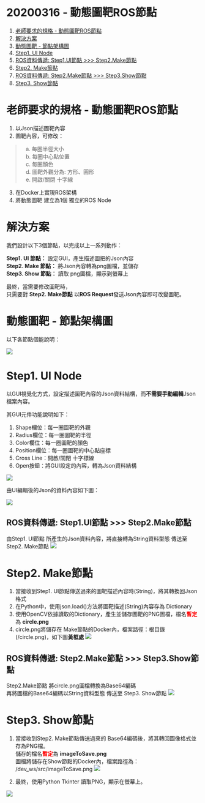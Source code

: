 # 20200316 - 動態圖靶ROS節點
1. [老師要求的規格 - 動態圖靶ROS節點](#%E8%80%81%E5%B8%AB%E8%A6%81%E6%B1%82%E7%9A%84%E8%A6%8F%E6%A0%BC---%E5%8B%95%E6%85%8B%E5%9C%96%E9%9D%B6ROS%E7%AF%80%E9%BB%9E)
2. [解決方案](#%E8%A7%A3%E6%B1%BA%E6%96%B9%E6%A1%88)
3. [動態圖靶 - 節點架構圖](#%E5%8B%95%E6%85%8B%E5%9C%96%E9%9D%B6---%E7%AF%80%E9%BB%9E%E6%9E%B6%E6%A7%8B%E5%9C%96)
4. [Step1. UI Node](#Step1-UI-Node)
5. [ROS資料傳遞: Step1.UI節點 >>> Step2.Make節點](#ROS%E8%B3%87%E6%96%99%E5%82%B3%E9%81%9E-Step1UI%E7%AF%80%E9%BB%9E-gtgtgt-Step2Make%E7%AF%80%E9%BB%9E)
6. [Step2. Make節點](#Step2-Make%E7%AF%80%E9%BB%9E)
7. [ROS資料傳遞: Step2.Make節點 >>> Step3.Show節點](#ROS%E8%B3%87%E6%96%99%E5%82%B3%E9%81%9E-Step2Make%E7%AF%80%E9%BB%9E-gtgtgt-Step3Show%E7%AF%80%E9%BB%9E)
8. [Step3. Show節點](#Step3-Show%E7%AF%80%E9%BB%9E)
# 老師要求的規格 - 動態圖靶ROS節點

1. 以Json描述圖靶內容  
3. 圖靶內容，可修改：  
>&ensp; a. 每圈半徑大小  
&ensp; b. 每圈中心點位置  
&ensp; c. 每圈顏色  
&ensp; d. 圖靶外觀分為: 方形、圓形  
&ensp; e. 開啟/關閉 十字線  
3. 在Docker上實現ROS架構  
4. 將動態圖靶 建立為1個 獨立的ROS Node  


# 解決方案

我們設計以下3個節點，以完成以上一系列動作：

**Step1. UI 節點：** 設定GUI，產生描述圖把的Json內容  
**Step2. Make 節點：** 將Json內容轉為png圖檔，並儲存  
**Step3. Show 節點：** 讀取 png圖檔，顯示到螢幕上  

最終，當需要修改圖靶時，  
只需要對 **Step2. Make節點** 以**ROS Request**發送Json內容即可改變圖靶。

# 動態圖靶 - 節點架構圖

以下各節點個能說明：

![](https://i.imgur.com/vrn09ty.png)


# Step1. UI Node

以GUI視覺化方式，設定描述圖靶內容的Json資料結構，而**不需要手動編輯**Json檔案內容。

其GUI元件功能說明如下：  
1. Shape欄位：每一圈圖靶的外觀  
2. Radius欄位：每一圈圖靶的半徑  
3. Color欄位：每一圈圖靶的顏色  
4. Position欄位：每一圈圖靶的中心點座標  
5. Cross Line：開啟/關閉 十字標線  
6. Open按鈕：將GUI設定的內容，轉為Json資料結構  


![](https://i.imgur.com/qqDHv2a.png)


由UI編輯後的Json的資料內容如下圖：

![](https://i.imgur.com/5eAWwQw.png)



## ROS資料傳遞: Step1.UI節點 >>> Step2.Make節點

由Step1. UI節點 所產生的Json資料內容，將直接轉為String資料型態 傳送至Step2. Make節點
![](https://i.imgur.com/jA0RqnL.png)


# Step2. Make節點
1. 當接收到Step1. UI節點傳送過來的圖靶描述內容時(String)，將其轉換回Json格式
2. 在Python中，使用json.load()方法將圖靶描述(String)內容存為 Dictionary
3. 使用OpenCV依據讀取的Dictionary，產生並儲存圖靶的PNG圖檔，檔名<font color=#FF0000>**暫定**</font>為 **circle.png**
4. circle.png將儲存在 Make節點的Docker內，檔案路徑：根目錄(/circle.png)，如下圖**黃框處**
![](https://i.imgur.com/Y3kFUzc.png)


## ROS資料傳遞: Step2.Make節點 >>> Step3.Show節點
Step2.Make節點  將circle.png圖檔轉換為Base64編碼  
再將圖檔的Base64編碼以String資料型態 傳送至 Step3. Show節點
![](https://i.imgur.com/9fJS0ZW.png)



# Step3. Show節點
1. 當接收到Step2. Make節點傳送過來的 Base64編碼後，將其轉回圖像格式並存為PNG檔。<br>
儲存的檔名<font color=#FF0000>**暫定**</font>為 **imageToSave.png**<br>
圖檔將儲存在Show節點的Docker內，檔案路徑為： /dev_ws/src/imageToSave.png
![](https://i.imgur.com/E4svGHc.png)


2. 最終，使用Python Tkinter 讀取PNG，顯示在螢幕上。


![](https://i.imgur.com/fu9kZ7q.png)
